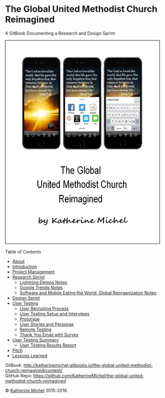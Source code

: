 # The Global United Methodist Church Reimagined

A GitBook Documenting a Research and Design Sprint

![](cover.jpg)

Table of Contents
* [About](README.md)
* [Introduction](introduction.md)
* [Project Management](project-management.md)
* [Research Sprint](research-sprint/research-sprint.md)
   * [Lightning Demos Notes](research-sprint/lightning-demos-notes.md)
   * [Google Trends Notes](research-sprint/google-trends-notes.md)
   * [Software and Mobile Eating the World, Global Reorganization Notes](research-sprint/software-and-mobile-eating-the-world,-global-reorganization-notes.md)
* [Design Sprint](design-sprint/design-sprint.md)
* [User Testing](user-testing/user-testing.md)
   * [User Recruiting Process](user-testing/user-recruiting-process.md)
   * [User Testing Setup and Interviews](user-testing/user-testing-setup-and-interviews.md)
   * [Prototype](prototype/prototype.md)
   * [User Stories and Personas](user-testing/user-stories-and-personas.md)
   * [Remote Testing](user-testing/remote-testing.md)
   * [Thank You Email with Survey](user-testing/thank-you-email-with-survey.md)
* [User Testing Summary](user-testing/user-testing-summary.md)
   * [User Testing Results Report](user-testing/user-testing-results-report.md)
* [Pitch](pitch/pitch.md)
* [Lessons Learned](lessons-learned.md)
 
GitBook: http://katherinemichel.gitbooks.io/the-global-united-methodist-church-reimagined/content/
<br> 
GitHub Repo: https://github.com/KatherineMichel/the-global-united-methodist-church-reimagined

© [Katherine Michel](https://twitter.com/katimichel) 2015-2016

